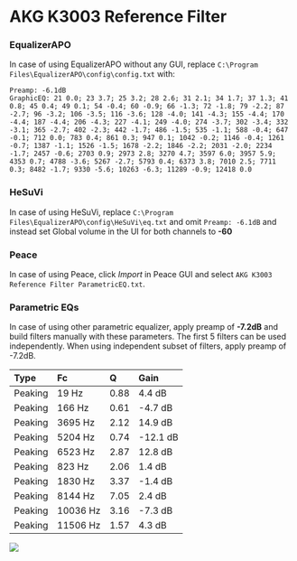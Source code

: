 # AKG K3003 Reference Filter

### EqualizerAPO
In case of using EqualizerAPO without any GUI, replace `C:\Program Files\EqualizerAPO\config\config.txt`
with:
```
Preamp: -6.1dB
GraphicEQ: 21 0.0; 23 3.7; 25 3.2; 28 2.6; 31 2.1; 34 1.7; 37 1.3; 41 0.8; 45 0.4; 49 0.1; 54 -0.4; 60 -0.9; 66 -1.3; 72 -1.8; 79 -2.2; 87 -2.7; 96 -3.2; 106 -3.5; 116 -3.6; 128 -4.0; 141 -4.3; 155 -4.4; 170 -4.4; 187 -4.4; 206 -4.3; 227 -4.1; 249 -4.0; 274 -3.7; 302 -3.4; 332 -3.1; 365 -2.7; 402 -2.3; 442 -1.7; 486 -1.5; 535 -1.1; 588 -0.4; 647 -0.1; 712 0.0; 783 0.4; 861 0.3; 947 0.1; 1042 -0.2; 1146 -0.4; 1261 -0.7; 1387 -1.1; 1526 -1.5; 1678 -2.2; 1846 -2.2; 2031 -2.0; 2234 -1.7; 2457 -0.6; 2703 0.9; 2973 2.8; 3270 4.7; 3597 6.0; 3957 5.9; 4353 0.7; 4788 -3.6; 5267 -2.7; 5793 0.4; 6373 3.8; 7010 2.5; 7711 0.3; 8482 -1.7; 9330 -5.6; 10263 -6.3; 11289 -0.9; 12418 0.0
```

### HeSuVi
In case of using HeSuVi, replace `C:\Program Files\EqualizerAPO\config\HeSuVi\eq.txt` and omit `Preamp:
-6.1dB` and instead set Global volume in the UI for both channels to **-60**

### Peace
In case of using Peace, click *Import* in Peace GUI and select `AKG K3003 Reference Filter ParametricEQ.txt`.

### Parametric EQs
In case of using other parametric equalizer, apply preamp of **-7.2dB** and build filters manually
with these parameters. The first 5 filters can be used independently.
When using independent subset of filters, apply preamp of -7.2dB.

| Type    | Fc       |    Q | Gain     |
|:--------|:---------|:-----|:---------|
| Peaking | 19 Hz    | 0.88 | 4.4 dB   |
| Peaking | 166 Hz   | 0.61 | -4.7 dB  |
| Peaking | 3695 Hz  | 2.12 | 14.9 dB  |
| Peaking | 5204 Hz  | 0.74 | -12.1 dB |
| Peaking | 6523 Hz  | 2.87 | 12.8 dB  |
| Peaking | 823 Hz   | 2.06 | 1.4 dB   |
| Peaking | 1830 Hz  | 3.37 | -1.4 dB  |
| Peaking | 8144 Hz  | 7.05 | 2.4 dB   |
| Peaking | 10036 Hz | 3.16 | -7.3 dB  |
| Peaking | 11506 Hz | 1.57 | 4.3 dB   |

![](https://raw.githubusercontent.com/jaakkopasanen/AutoEq/master/results/innerfidelity/sbaf-serious/AKG%20K3003%20Reference%20Filter/AKG%20K3003%20Reference%20Filter.png)